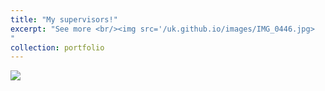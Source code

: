 ```yaml
---
title: "My supervisors!"
excerpt: "See more <br/><img src='/uk.github.io/images/IMG_0446.jpg>
"
collection: portfolio
---
```


<img src='/uk.github.io/images/IMG_0488.JPG'>


